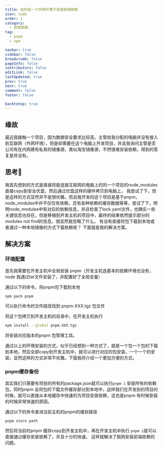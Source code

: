 ```yaml
---
title: 如何在一个内网环境下安装前端依赖
icon: code
order: 1
category:
  - 前端依赖
tag:
  - pnpm
  - npm

navbar: true
sidebar: false
breadcrumb: false
pageInfo: false
contributors: false
editLink: false
lastUpdated: true
prev: true
next: true
comment: false
footer: false

backtotop: true
---
```


## 缘故

最近我接触一个项目，因为数据安全要求比较高，主管给我分配的电脑并没有接入到互联网（外网环境），但是却需要在这个电脑上开发项目，并且我询问主管是否公司有在内网建有私有的镜像源，类似淘宝镜像源，不然很难安装依赖，得到的答复是并没有。

## 思考🤔

我首先想到的方式是直接将能连接互联网的电脑上的同一个项目的node_modules直接copy到安全优盘，然后通过优盘这样的硬件拷贝到电脑上。
我尝试了下，但是这样的方式显然并不是很优雅。而且我开发的这个项目是基于pnpm，node_modules中并不仅仅有依赖，还有各种依赖的缓存数据等等，尝试了下，明明node_modules中有对应的依赖信息，并且检查了lock.yaml文件，也确实一些关键信息也存在，但是移植到开发主机的项目中，最终的结果依然提示部分的modules not find的信息。很显然我忽略了什么。
有没有直接将包下载到本地或者通过一种本地镜像的方式下载依赖呢？ 下面就是我的解决方案。

## 解决方案

### 环境配置

首先我需要在开发主机中全局安装 pnpm（开发主机连基本的依赖环境也没有，node 我通过tar文件安装了，并配置好了全局变量） 

通过以下的命令，将pnpm包下载到本地

```bash
npm pack pnpm

```

可以执行命令的文件路径找到 pnpm-XXX.tgz 包文件

将这个包拷贝到开发主机的目录中，在开发主机执行

``` bash
npm install --global pnpm-XXX.tgz

```

将安装对应版本的pnpm 包管理工具。

通过以上的环境安装的方式，似乎已经想到一种方式了，就是一个包一个包的下载到本地，然后全部copy到开发主机中，就可以进行对应的包安装，一个一个的安装，显然这样的方式非常不优雅。下面我将介绍一个更加方便的方式。

### pnpm缓存备份
其实我们只需要有项目的所有的package.json就可以执行```pnpm i```
安装所有的依赖包，同时pnpm 会将包的下载文件缓存部分到本地中，这样我们在开发别的项目的时候，就可以直接从本地缓存中快速的为项目安装依赖，这也是pnpm 有时候安装的时候非常快速的原因。

通过以下的命令查询当前主机的pnpm的缓存路径

``` bash
pnpm store path

```

然后将当前的pnpm 缓存copy到开发主机中，再在开发主机中执行 ```pnpm i```就可以直接通过缓存安装依赖了，并且十分的快速。
这样就解决了脱网安装前端依赖的问题。
